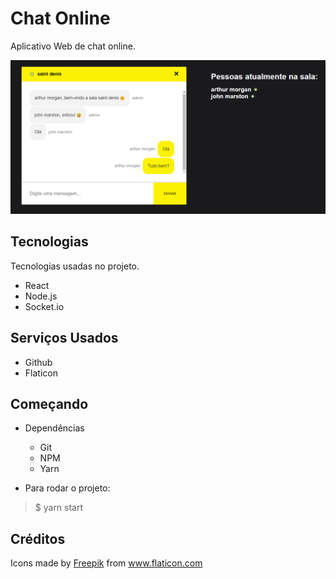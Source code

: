 # Chat Online

Aplicativo Web de chat online.

![Principal Image](./client/src/images/readme-md-img.png)

## Tecnologias

Tecnologias usadas no projeto.

* React
* Node.js
* Socket.io

## Serviços Usados

* Github
* Flaticon
  
## Começando

* Dependências

  * Git
  * NPM
  * Yarn

* Para rodar o projeto:

> $ yarn start

## Créditos

Icons made by <a href="https://www.flaticon.com/authors/freepik" title="Freepik">Freepik</a> from <a href="https://www.flaticon.com/" title="Flaticon"> www.flaticon.com</a>
